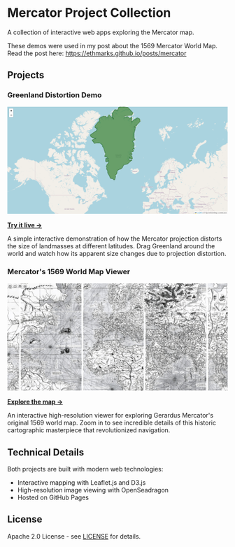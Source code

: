 # Mercator Project Collection

A collection of interactive web apps exploring the Mercator map.

These demos were used in my post about the 1569 Mercator World Map. Read the post here: <https://ethmarks.github.io/posts/mercator>

## Projects

### Greenland Distortion Demo

![Interactive map showing Greenland highlighted in green, demonstrating the Mercator projection distortion effect](greenland/greenland-screenshot.png)

**[Try it live →](https://ethmarks.github.io/mercator/greenland/)**

A simple interactive demonstration of how the Mercator projection distorts the size of landmasses at different latitudes. Drag Greenland around the world and watch how its apparent size changes due to projection distortion.

### Mercator's 1569 World Map Viewer

![High-resolution interactive viewer showing Mercator's original 1569 world map with deep zoom capabilities](seadragon-viewer/seadragon-screenshot.png)

**[Explore the map →](https://ethmarks.github.io/mercator/seadragon-viewer/)**

An interactive high-resolution viewer for exploring Gerardus Mercator's original 1569 world map. Zoom in to see incredible details of this historic cartographic masterpiece that revolutionized navigation.

## Technical Details

Both projects are built with modern web technologies:
- Interactive mapping with Leaflet.js and D3.js
- High-resolution image viewing with OpenSeadragon
- Hosted on GitHub Pages

## License

Apache 2.0 License - see [LICENSE](LICENSE) for details.
